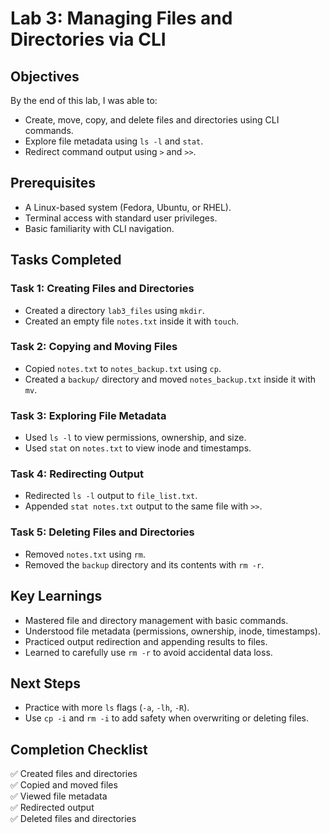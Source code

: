# Lab 3: Managing Files and Directories via CLI

## Objectives
By the end of this lab, I was able to:
- Create, move, copy, and delete files and directories using CLI commands.
- Explore file metadata using `ls -l` and `stat`.
- Redirect command output using `>` and `>>`.

## Prerequisites
- A Linux-based system (Fedora, Ubuntu, or RHEL).
- Terminal access with standard user privileges.
- Basic familiarity with CLI navigation.

## Tasks Completed

### Task 1: Creating Files and Directories
- Created a directory `lab3_files` using `mkdir`.
- Created an empty file `notes.txt` inside it with `touch`.

### Task 2: Copying and Moving Files
- Copied `notes.txt` to `notes_backup.txt` using `cp`.
- Created a `backup/` directory and moved `notes_backup.txt` inside it with `mv`.

### Task 3: Exploring File Metadata
- Used `ls -l` to view permissions, ownership, and size.
- Used `stat` on `notes.txt` to view inode and timestamps.

### Task 4: Redirecting Output
- Redirected `ls -l` output to `file_list.txt`.
- Appended `stat notes.txt` output to the same file with `>>`.

### Task 5: Deleting Files and Directories
- Removed `notes.txt` using `rm`.
- Removed the `backup` directory and its contents with `rm -r`.

## Key Learnings
- Mastered file and directory management with basic commands.
- Understood file metadata (permissions, ownership, inode, timestamps).
- Practiced output redirection and appending results to files.
- Learned to carefully use `rm -r` to avoid accidental data loss.

## Next Steps
- Practice with more `ls` flags (`-a`, `-lh`, `-R`).
- Use `cp -i` and `rm -i` to add safety when overwriting or deleting files.

## Completion Checklist
✅ Created files and directories  
✅ Copied and moved files  
✅ Viewed file metadata  
✅ Redirected output  
✅ Deleted files and directories  

